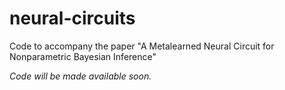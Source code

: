 # neural-circuits
Code to accompany the paper "A Metalearned Neural Circuit for Nonparametric Bayesian Inference"

_Code will be made available soon._
